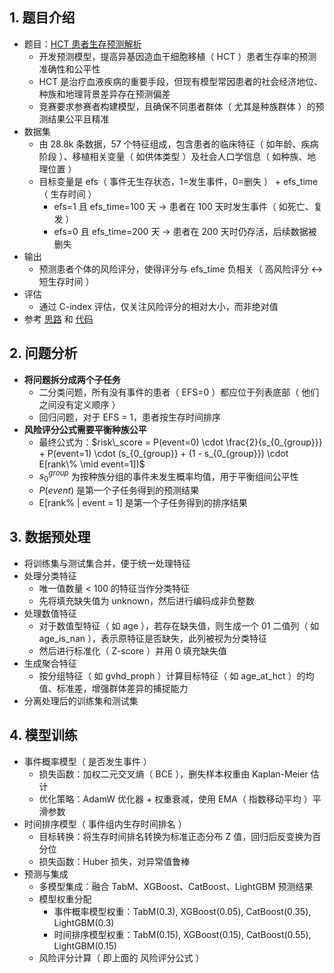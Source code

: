 ## 1. 题目介绍

- 题目：[HCT 患者生存预测解析](https://www.kaggle.com/competitions/equity-post-HCT-survival-predictions)
  - 开发预测模型，提高异基因造血干细胞移植（ HCT ）患者生存率的预测准确性和公平性
  - HCT 是治疗血液疾病的重要手段，但现有模型常因患者的社会经济地位、种族和地理背景差异存在预测偏差
  - 竞赛要求参赛者构建模型，且确保不同患者群体（ 尤其是种族群体 ）的预测结果公平且精准
- 数据集
  - 由 28.8k 条数据，57 个特征组成，包含患者的临床特征（ 如年龄、疾病阶段 ）、移植相关变量（ 如供体类型 ）及社会人口学信息（ 如种族、地理位置 ）
  - 目标变量是 efs（ 事件无生存状态，1=发生事件，0=删失 ） + efs_time（ 生存时间 ）
    - efs=1 且 efs_time=100 天 → 患者在 100 天时发生事件（ 如死亡、复发 ）
    - efs=0 且 efs_time=200 天 → 患者在 200 天时仍存活，后续数据被删失
- 输出
  - 预测患者个体的风险评分，使得评分与 efs_time 负相关（ 高风险评分 ↔ 短生存时间 ）
- 评估
  - 通过 C-index 评估，仅关注风险评分的相对大小，而非绝对值
- 参考 [思路](https://www.kaggle.com/competitions/equity-post-HCT-survival-predictions/discussion/566528) 和 [代码](https://www.kaggle.com/code/herrahuu/4th-place-solution/notebook)

## 2. 问题分析

- **将问题拆分成两个子任务**
  - 二分类问题，所有没有事件的患者（ EFS=0 ）都应位于列表底部（ 他们之间没有定义顺序 ）
  - 回归问题，对于 EFS = 1，患者按生存时间排序
- **风险评分公式需要平衡种族公平**
  - 最终公式为：$risk\_score = P(event=0) \cdot \frac{2}{s_{0_{group}}} + P(event=1) \cdot (s_{0_{group}} + (1 - s_{0_{group}}) \cdot E[rank\% \mid event=1])$
  - $s_0^{group}$ 为按种族分组的事件未发生概率均值，用于平衡组间公平性
  - $P(event)$ 是第一个子任务得到的预测结果
  - E[rank% | event = 1] 是第一个子任务得到的排序结果

## 3. 数据预处理

- 将训练集与测试集合并，便于统一处理特征
- 处理分类特征
  - 唯一值数量 < 100 的特征当作分类特征
  - 先将填充缺失值为 unknown，然后进行编码成非负整数
- 处理数值特征
  - 对于数值型特征（ 如 age ），若存在缺失值，则生成一个 01 二值列（ 如 age_is_nan ），表示原特征是否缺失，此列被视为分类特征
  - 然后进行标准化（ Z-score ）并用 0 填充缺失值
- 生成聚合特征
  - 按分组特征（ 如 gvhd_proph ）计算目标特征（ 如 age_at_hct ）的均值、标准差，增强群体差异的捕捉能力
- 分离处理后的训练集和测试集

## 4. 模型训练

- 事件概率模型（ 是否发生事件 ）
  - 损失函数：加权二元交叉熵（ BCE ），删失样本权重由 Kaplan-Meier 估计
  - 优化策略：AdamW 优化器 + 权重衰减，使用 EMA（ 指数移动平均 ）平滑参数
- 时间排序模型（ 事件组内生存时间排名 ）
  - 目标转换：将生存时间排名转换为标准正态分布 Z 值，回归后反变换为百分位
  - 损失函数：Huber 损失，对异常值鲁棒
- 预测与集成
  - 多模型集成：融合 TabM、XGBoost、CatBoost、LightGBM 预测结果
  - 模型权重分配
    - 事件概率模型权重：TabM(0.3), XGBoost(0.05), CatBoost(0.35), LightGBM(0.3)
    - 时间排序模型权重：TabM(0.15), XGBoost(0.15), CatBoost(0.55), LightGBM(0.15)
  - 风险评分计算（ 即上面的 风险评分公式 ）
